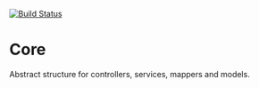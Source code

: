 [![Build Status](https://travis-ci.org/mwyatt/core.svg?branch=master)](https://travis-ci.org/mwyatt/core)
# Core
Abstract structure for controllers, services, mappers and models.
